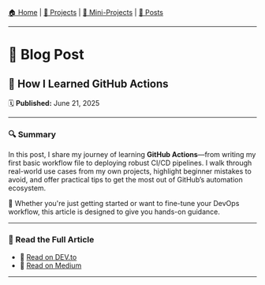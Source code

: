 ###  

[🏠 Home](../index.md) | 
[🧩 Projects](../projects.md) | 
[🧪 Mini-Projects](../mini-projects.md) | 
[📰 Posts](../posts.md)

---

# 📰 Blog Post

## 📌 How I Learned GitHub Actions  
🗓️ **Published:** June 21, 2025

---

### 🔍 Summary

In this post, I share my journey of learning **GitHub Actions**—from writing my first basic workflow file to deploying robust CI/CD pipelines. I walk through real-world use cases from my own projects, highlight beginner mistakes to avoid, and offer practical tips to get the most out of GitHub’s automation ecosystem.

📌 Whether you're just getting started or want to fine-tune your DevOps workflow, this article is designed to give you hands-on guidance.

---

### 🔗 Read the Full Article

- 📖 [Read on DEV.to](https://dev.to/abbassi_ziad/article-url)  
- 📖 [Read on Medium](https://medium.com/@abbassi.zied/article-url)

---
